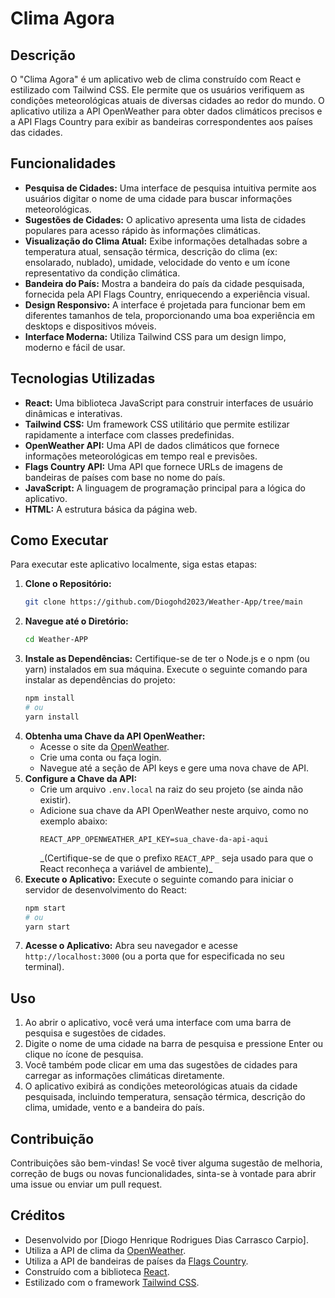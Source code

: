 # Clima Agora

## Descrição

O "Clima Agora" é um aplicativo web de clima construído com React e estilizado com Tailwind CSS. Ele permite que os usuários verifiquem as condições meteorológicas atuais de diversas cidades ao redor do mundo. O aplicativo utiliza a API OpenWeather para obter dados climáticos precisos e a API Flags Country para exibir as bandeiras correspondentes aos países das cidades.

## Funcionalidades

- **Pesquisa de Cidades:** Uma interface de pesquisa intuitiva permite aos usuários digitar o nome de uma cidade para buscar informações meteorológicas.
- **Sugestões de Cidades:** O aplicativo apresenta uma lista de cidades populares para acesso rápido às informações climáticas.
- **Visualização do Clima Atual:** Exibe informações detalhadas sobre a temperatura atual, sensação térmica, descrição do clima (ex: ensolarado, nublado), umidade, velocidade do vento e um ícone representativo da condição climática.
- **Bandeira do País:** Mostra a bandeira do país da cidade pesquisada, fornecida pela API Flags Country, enriquecendo a experiência visual.
- **Design Responsivo:** A interface é projetada para funcionar bem em diferentes tamanhos de tela, proporcionando uma boa experiência em desktops e dispositivos móveis.
- **Interface Moderna:** Utiliza Tailwind CSS para um design limpo, moderno e fácil de usar.

## Tecnologias Utilizadas

- **React:** Uma biblioteca JavaScript para construir interfaces de usuário dinâmicas e interativas.
- **Tailwind CSS:** Um framework CSS utilitário que permite estilizar rapidamente a interface com classes predefinidas.
- **OpenWeather API:** Uma API de dados climáticos que fornece informações meteorológicas em tempo real e previsões.
- **Flags Country API:** Uma API que fornece URLs de imagens de bandeiras de países com base no nome do país.
- **JavaScript:** A linguagem de programação principal para a lógica do aplicativo.
- **HTML:** A estrutura básica da página web.

## Como Executar

Para executar este aplicativo localmente, siga estas etapas:

1.  **Clone o Repositório:**
    ```bash
    git clone https://github.com/Diogohd2023/Weather-App/tree/main
    ```
2.  **Navegue até o Diretório:**
    ```bash
    cd Weather-APP
    ```
3.  **Instale as Dependências:**
    Certifique-se de ter o Node.js e o npm (ou yarn) instalados em sua máquina. Execute o seguinte comando para instalar as dependências do projeto:
    ```bash
    npm install
    # ou
    yarn install
    ```
4.  **Obtenha uma Chave da API OpenWeather:**
    - Acesse o site da [OpenWeather](https://openweathermap.org/).
    - Crie uma conta ou faça login.
    - Navegue até a seção de API keys e gere uma nova chave de API.
5.  **Configure a Chave da API:**
    - Crie um arquivo `.env.local` na raiz do seu projeto (se ainda não existir).
    - Adicione sua chave da API OpenWeather neste arquivo, como no exemplo abaixo:
      ```
      REACT_APP_OPENWEATHER_API_KEY=sua_chave-da-api-aqui
      ```
      _(Certifique-se de que o prefixo `REACT_APP_` seja usado para que o React reconheça a variável de ambiente)\_
6.  **Execute o Aplicativo:**
    Execute o seguinte comando para iniciar o servidor de desenvolvimento do React:
    ```bash
    npm start
    # ou
    yarn start
    ```
7.  **Acesse o Aplicativo:**
    Abra seu navegador e acesse `http://localhost:3000` (ou a porta que for especificada no seu terminal).

## Uso

1.  Ao abrir o aplicativo, você verá uma interface com uma barra de pesquisa e sugestões de cidades.
2.  Digite o nome de uma cidade na barra de pesquisa e pressione Enter ou clique no ícone de pesquisa.
3.  Você também pode clicar em uma das sugestões de cidades para carregar as informações climáticas diretamente.
4.  O aplicativo exibirá as condições meteorológicas atuais da cidade pesquisada, incluindo temperatura, sensação térmica, descrição do clima, umidade, vento e a bandeira do país.

## Contribuição

Contribuições são bem-vindas! Se você tiver alguma sugestão de melhoria, correção de bugs ou novas funcionalidades, sinta-se à vontade para abrir uma issue ou enviar um pull request.

## Créditos

- Desenvolvido por [Diogo Henrique Rodrigues Dias Carrasco Carpio].
- Utiliza a API de clima da [OpenWeather](https://openweathermap.org/).
- Utiliza a API de bandeiras de países da [Flags Country](https://flagsapi.com/).
- Construído com a biblioteca [React](https://react.dev/).
- Estilizado com o framework [Tailwind CSS](https://tailwindcss.com/).
